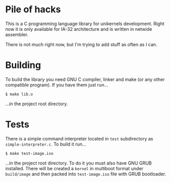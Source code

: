 # Pile of hacks

This is a  C programming language library  for unikernels development.
Right now it  is only available for IA-32 architecture  and is written
in netwide assembler.

There is not much right now, but I'm trying to add stuff as often as I
can.

# Building

To build the library you need GNU  C compiler, linker and make (or any
other compatible program). If you have them just run...

    $ make lib.o

...in the project root directory.

# Tests

There is a  simple command interpreter located  in `test` subdirectory
as `simple-interpreter.c`. To build it run...

    $ make test-image.iso

...in the project root directory. To do it you must also have GNU GRUB
installed. There will be created  a `kernel` in multiboot format under
`build/image`  and then  packed into  `test-image.iso` file  with GRUB
bootloader.
